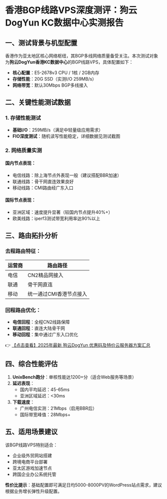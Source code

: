 # 香港BGP线路VPS深度测评：狗云DogYun KC数据中心实测报告

## 一、测试背景与机型配置
香港作为亚太地区核心网络枢纽，其BGP多线网络质量备受关注。本次测试对象为**狗云DogYun香港KC数据中心**的BGP线路VPS，具体配置如下：
- **核心配置**：E5-2678v3 CPU / 1核 / 2GB内存
- **存储性能**：20G SSD（实测I/O 259MB/s）
- **网络带宽**：默认30Mbps BGP多线接入

## 二、关键性能测试数据
### 1. 存储性能测试
- **基础I/O**：259MB/s（满足中轻量级应用需求）
- **FIO深度测试**：随机读写性能稳定，详细数据见测试截图

### 2. 网络质量实测
#### 国内节点表现：
- 电信线路：除上海节点外表现一般（建议搭配BBR加速）
- 联通线路：骨干网直连效果良好
- 移动线路：CMI路由经广东入口

#### 国际节点表现：
- 亚洲区域：速度提升显著（较国内节点提升40%+）
- 欧美线路：iperf3测试带宽利用率达90%以上

## 三、路由拓扑分析
### 去程路由特征：
| 运营商 | 路由路径                 |
|--------|--------------------------|
| 电信   | CN2精品网接入            |
| 联通   | 骨干网直连               |
| 移动   | 统一通过CMI香港节点接入  |

### 回程路由优化：
- **电信回程**：全程CN2线路保障
- **联通回程**：直连大陆骨干网
- **移动回程**：集中通过广东入口优化

👉 [【点击查看】2025年最新 狗云DogYun 优惠码及特价云服务器方案汇总](https://bit.ly/DogYun)

## 四、综合性能评估
1. **UnixBench跑分**：单核性能达1200+分（适合Web服务等场景）
2. **延迟表现**：
   - 国内平均延迟：45-65ms
   - 亚洲区域延迟：<30ms
3. **下载速度**：
   - 广州电信实测：21Mbps（启用BBR后）
   - 国际带宽峰值：28Mbps+

## 五、适用场景建议
该BGP线路VPS特别适合：
- 企业级外贸网站搭建
- 跨境电商平台部署
- 亚太区游戏加速节点
- 跨国企业办公系统托管

**性价比提示**：基础配置即可满足日均5000-8000PV的WordPress站点需求，建议根据业务增长弹性升级配置。